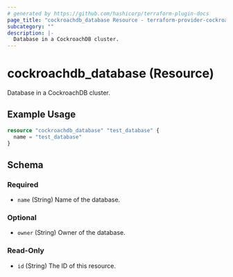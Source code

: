 ```yaml
---
# generated by https://github.com/hashicorp/terraform-plugin-docs
page_title: "cockroachdb_database Resource - terraform-provider-cockroachdb"
subcategory: ""
description: |-
  Database in a CockroachDB cluster.
---
```


# cockroachdb_database (Resource)

Database in a CockroachDB cluster.

## Example Usage

```terraform
resource "cockroachdb_database" "test_database" {
  name = "test_database"
}
```

<!-- schema generated by tfplugindocs -->
## Schema

### Required

- `name` (String) Name of the database.

### Optional

- `owner` (String) Owner of the database.

### Read-Only

- `id` (String) The ID of this resource.


